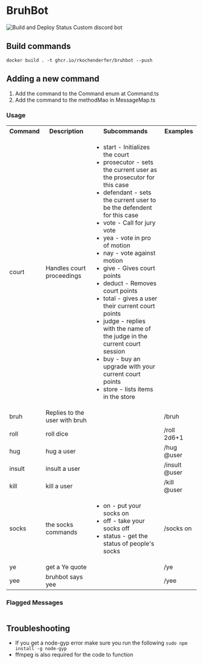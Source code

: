 # BruhBot
![Build and Deploy Status](https://github.com/RKochenderfer/BruhBot/blob/master/.github/workflows/docker-image.yml/badge.svg)
Custom discord bot

## Build commands

`docker build . -t ghcr.io/rkochenderfer/bruhbot --push`

## Adding a new command

1. Add the command to the Command enum at Command.ts
2. Add the command to the methodMao in MessageMap.ts

### Usage

<table>
    <tbody>
        <tr>
            <th>Command</th>
            <th>Description</th>
            <th>Subcommands</th>
            <th>Examples</th>
        </tr>
        <tr>
            <td>court</td>
            <td>Handles court proceedings</td>
            <td>
                <ul>
                    <li>start - Initializes the court</li>
                    <li>prosecutor - sets the current user as the prosecutor for this case</li>
                    <li>defendant - sets the current user to be the defendent for this case</li>
                    <li>vote - Call for jury vote</li>
                    <li>yea - vote in pro of motion</li>
                    <li>nay - vote against motion</li>
                    <li>give - Gives court points</li>
                    <li>deduct - Removes court points</li>
                    <li>total - gives a user their current court points</li>
                    <li>judge - replies with the name of the judge in the current court session</li>
                    <li>buy - buy an upgrade with your current court points</li>
                    <li>store - lists items in the store</li>
                </ul>
            </td>
            <td></td>
        </tr>
        <tr>
            <td>bruh</td>
            <td>Replies to the user with bruh</td>
            <td></td>
            <td>/bruh</td>
        </tr>
        <tr>
            <td>roll</td>
            <td>roll dice</td>
            <td></td>
            <td>/roll 2d6+1</td>
        </tr>
        <tr>
            <td>hug</td>
            <td>hug a user</td>
            <td></td>
            <td>/hug @user</td>
        </tr>
        <tr>
            <td>insult</td>
            <td>insult a user</td>
            <td></td>
            <td>/insult @user</td>
        </tr>
        <tr>
            <td>kill</td>
            <td>kill a user</td>
            <td></td>
            <td>/kill @user</td>
        </tr>
        <tr>
            <td>socks</td>
            <td>the socks commands</td>
            <td>
                <ul>
                    <li>on - put your socks on</li>
                    <li>off - take your socks off</li>
                    <li>status - get the status of people's socks</li>
                </ul>
            </td>
            <td>/socks on</td>
        </tr>
        <tr>
            <td>ye</td>
            <td>get a Ye quote</td>
            <td></td>
            <td>/ye</td>
        </tr>
        <tr>
            <td>yee</td>
            <td>bruhbot says yee</td>
            <td></td>
            <td>/yee</td>
        </tr>
    </tbody>
</table>

### Flagged Messages
<table>

</table>

## Troubleshooting

-   If you get a node-gyp error make sure you run the following `sudo npm install -g node-gyp`
-   ffmpeg is also required for the code to function
